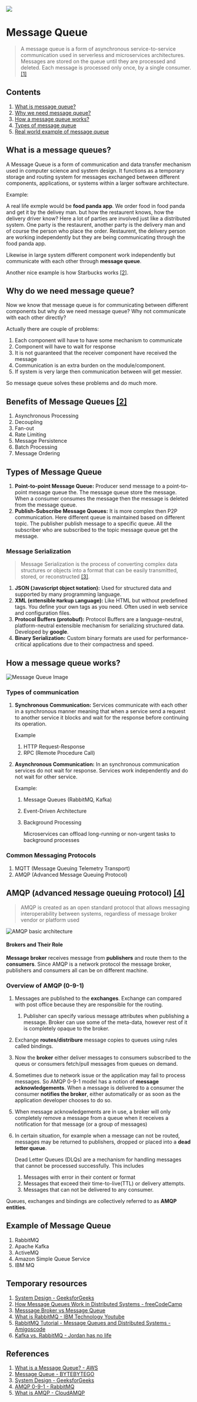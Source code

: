 ![](./images/queue.jpg)

# Message Queue
> A message queue is a form of asynchronous service-to-service communication used in serverless and microservices architectures. Messages are stored on the queue until they are processed and deleted. Each message is processed only once, by a single consumer. [[1]](#references)

## Contents
1. [What is message queue?]()
2. [Why we need message queue?]()
3. [How a message queue works?]()
4. [Types of message queue]()
5. [Real world example of message queue]()


## What is a message queues?
A Message Queue is a form of communication and data transfer mechanism used in computer science and system design. It functions as a temporary storage and routing system for messages exchanged between different components, applications, or systems within a larger software architecture.

Example:

A real life exmple would be **food panda app**. We order food in food panda and get it by the delivey man. but how the restaurent knows, how the delivery driver know? Here a lot of parties are involved just like a distributed system. One party is the restaurent, another party is the delivery man and of course the person who place the order. Restaurent, the delivery person are working independently but they are being communicating through the food panda app. 


Likewise in large system different component work independently but communicate with each other through **message queue**.

Another nice example is how Starbucks works [[2]](#references).


## Why do we need message queue?
Now we know that message queue is for communicating between different components but why do we need message queue? Why not communicate with each other directly?

Actually there are couple of problems:
1. Each component will have to have some mechanism to communicate
2. Component will have to wait for response
3. It is not guaranteed that the receiver component have received the message
4. Communication is an extra burden on the module/component.
5. If system is very large then communication between will get messier.

So message queue solves these problems and do much more.

## Benefits of Message Queues [[2]](#references)
1. Asynchronous Processing
2. Decoupling
3. Fan-out
4. Rate Limiting
5. Message Persistence
6. Batch Processing
7. Message Ordering

## Types of Message Queue
1. **Point-to-point Message Queue:** Producer send message to a point-to-point message queue the. The message queue store the message. When a consumer consumes the message then the message is deleted from the message queue.
2. **Publish-Subscribe Message Queues:** It is more complex then P2P communication. Here different queue is maintained based on different topic. The publisher publish message to a specific queue. All the subscriber who are subscribed to the topic message queue get the message.

### Message Serialization
>Message Serialization is the process of converting complex data structures or objects into a format that can be easily transmitted, stored, or reconstructed [[3]](#references).

1. **JSON (`J`ava`S`cript `O`bject `N`otation):** Used for structured data and supported by many programming language.
2. **XML (e`X`tensible `M`arkup `L`anguage):** Like HTML but without predefined tags. You define your own tags as you need. Often used in web service and configuration files. 
3. **Protocol Buffers (protobuf):** Protocol Buffers are a language-neutral, platform-neutral extensible mechanism for serializing structured data. Developed by **google**.
4. **Binary Serialization:** Custom binary formats are used for performance-critical applications due to their compactness and speed.

## How a message queue works?
![Message Queue Image](./images/message%20queue.png)

### Types of communication
1. **Synchronous Communication:** Services communicate with each other in a synchronous manner meaning that when a service send a request to another service it blocks and wait for the response before continuing its operation.
   
   Example
   1. HTTP Request-Response
   2. RPC (Remote Procedure Call)
2. **Asynchronous Communication:** In an synchronous communication services do not wait for response. Services work independently and do not wait for other service.
   
   Example:
   1. Message Queues (RabbitMQ, Kafka)
   2. Event-Driven Architecture
   3. Background Processing
   
        Microservices can offload long-running or non-urgent tasks to background processes


### Common Messaging Protocols 
1. MQTT (Message Queuing Telemetry Transport)
2. AMQP (Advanced Message Queuing Protocol)

## AMQP (`A`dvanced `M`essage `Q`ueuing `P`rotocol) [[4]](#references)
>AMQP is created as an open standard protocol that allows messaging interoperability between systems, regardless of message broker vendor or platform used

![AMQP basic architecture](./images/amqp_basic_figure.svg)

#### Brokers and Their Role
**Message broker** receives message from **publishers** and route them to the **consumers**. Since AMQP is a network protocol the message broker, publishers and consumers all can be on different machine.

### Overview of AMQP (0-9-1)
1. Messages are published to the **exchanges**. Exchange can compared with post office because they are responsible for the routing.
   1. Publisher can specify various message attributes when publishing a message. Broker can use some of the meta-data, however rest of it is completely opaque to the broker.

2. Exchange **routes/distribure** message copies to queues using rules called bindings.

3. Now the **broker** either deliver messages to consumers subscribed to the queus or consumers fetch/pull messages from queues on demand.
4. Sometimes due to network issue or the application may fail to process messages. So AMQP 0-9-1 model has a notion of **message acknowledgements**. When a message is delivered to a consumer the consumer **notifies the broker**, either automatically or as soon as the application developer chooses to do so. 
5. When message acknowledgements are in use, a broker will only completely remove a message from a queue when it receives a notification for that message (or a group of messages)
6. In certain situation, for example when a message can not be routed, messages may be returned to publishers, dropped or placed into a **dead letter queue**. 
   
   Dead Letter Queues (DLQs) are a mechanism for handling messages that cannot be processed successfully. This includes 
   1. Messages with error in their content or format
   2. Messages that exceed their time-to-live(TTL) or delivery attempts.
   3. Messages that can not be delivered to any consumer.

Queues, exchanges and bindings are collectively referred to as **AMQP entities**.




## Example of Message Queue
1. RabbitMQ
2. Apache Kafka
3. ActiveMQ
4. Amazon Simple Queue Service
5. IBM MQ

## Temporary resources
1. [System Design - GeeksforGeeks](https://www.geeksforgeeks.org/message-queues-system-design/)
2. [How Message Queues Work in Distributed Systems - freeCodeCamp](https://www.freecodecamp.org/news/message-queues-in-distributed-systesms/)
3. [Messsage Broker vs Message Queue](https://www.svix.com/resources/faq/message-broker-vs-message-queue/)
4. [What is RabbitMQ - IBM Technology Youtube](https://www.youtube.com/watch?v=7rkeORD4jSw)
5. [RabbitMQ Tutorial - Message Queues and Distributed Systems - Amigoscode](https://www.youtube.com/watch?v=nFxjaVmFj5E&pp=ygUabWVzc2FnZSBicm9rZXIgYW1pZ29zIGNvZGU%3D)
6. [Kafka vs. RabbitMQ  - Jordan has no life](https://www.youtube.com/watch?v=_5mu7lZz5X4)



## References
1. [What is a Message Queue? - AWS](https://aws.amazon.com/message-queue/)
2. [Message Queue - BYTEBYTEGO](https://blog.bytebytego.com/p/why-do-we-need-a-message-queue)
3. [System Design - GeeksforGeeks](https://www.geeksforgeeks.org/message-queues-system-design/)
4. [AMQP 0-9-1 - RabbitMQ](https://www.rabbitmq.com/tutorials/amqp-concepts)
5. [What is AMQP - CloudAMQP](https://www.cloudamqp.com/blog/what-is-amqp-and-why-is-it-used-in-rabbitmq.html)